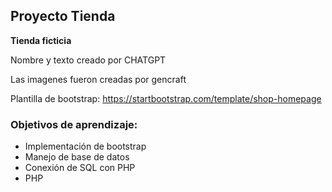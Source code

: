 ## Proyecto Tienda

**Tienda ficticia**

Nombre y texto creado por CHATGPT

Las imagenes fueron creadas por gencraft

Plantilla de bootstrap: <https://startbootstrap.com/template/shop-homepage>

### Objetivos de aprendizaje:
- Implementación de bootstrap
- Manejo de base de datos
- Conexión de SQL con PHP
- PHP
